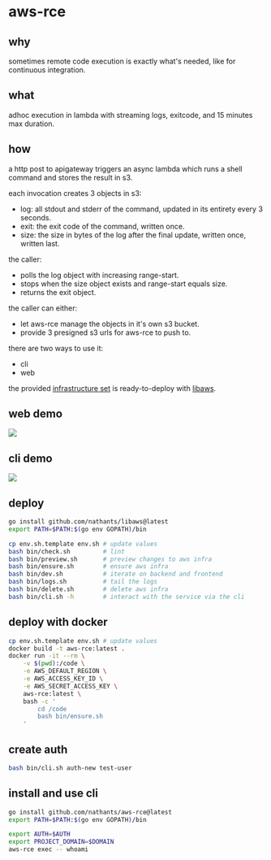 # aws-rce

## why

sometimes remote code execution is exactly what's needed, like for continuous integration.

## what

adhoc execution in lambda with streaming logs, exitcode, and 15 minutes max duration.

## how

a http post to apigateway triggers an async lambda which runs a shell command and stores the result in s3.

each invocation creates 3 objects in s3:
- log: all stdout and stderr of the command, updated in its entirety every 3 seconds.
- exit: the exit code of the command, written once.
- size: the size in bytes of the log after the final update, written once, written last.

the caller:
- polls the log object with increasing range-start.
- stops when the size object exists and range-start equals size.
- returns the exit object.

the caller can either:
- let aws-rce manage the objects in it's own s3 bucket.
- provide 3 presigned s3 urls for aws-rce to push to.

there are two ways to use it:
- cli
- web

the provided [infrastructure set](https://github.com/nathants/aws-rce/blob/master/infra.yaml) is ready-to-deploy with [libaws](https://github.com/nathants/libaws).

## web demo

![](https://github.com/nathants/aws-rce/raw/master/gif/web.gif)

## cli demo

![](https://github.com/nathants/aws-rce/raw/master/gif/cli.gif)

## deploy

```bash
go install github.com/nathants/libaws@latest
export PATH=$PATH:$(go env GOPATH)/bin

cp env.sh.template env.sh # update values
bash bin/check.sh         # lint
bash bin/preview.sh       # preview changes to aws infra
bash bin/ensure.sh        # ensure aws infra
bash bin/dev.sh           # iterate on backend and frontend
bash bin/logs.sh          # tail the logs
bash bin/delete.sh        # delete aws infra
bash bin/cli.sh -h        # interact with the service via the cli
```

## deploy with docker

```bash
cp env.sh.template env.sh # update values
docker build -t aws-rce:latest .
docker run -it --rm \
    -v $(pwd):/code \
    -e AWS_DEFAULT_REGION \
    -e AWS_ACCESS_KEY_ID \
    -e AWS_SECRET_ACCESS_KEY \
    aws-rce:latest \
    bash -c '
        cd /code
        bash bin/ensure.sh
    '
```

## create auth

```bash
bash bin/cli.sh auth-new test-user
```

## install and use cli

```bash
go install github.com/nathants/aws-rce@latest
export PATH=$PATH:$(go env GOPATH)/bin

export AUTH=$AUTH
export PROJECT_DOMAIN=$DOMAIN
aws-rce exec -- whoami
```
